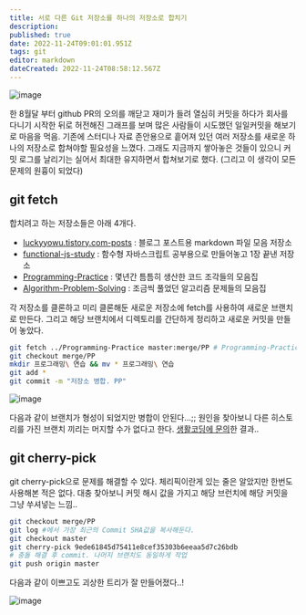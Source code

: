 ```yaml
---
title: 서로 다른 Git 저장소를 하나의 저장소로 합치기
description: 
published: true
date: 2022-11-24T09:01:01.951Z
tags: git
editor: markdown
dateCreated: 2022-11-24T08:58:12.567Z
---
```



![image](https://cloud.githubusercontent.com/assets/8033320/20261447/1982ff3a-aaa1-11e6-844a-8965aa4e95e8.png)

한 8월달 부터 github PR의 오의를 깨닫고 재미가 들려 열심히 커밋을 하다가 회사를 다니기 시작한 뒤로 허전해진 그래프를 보며 많은 사람들이 시도했던 일일커밋을 해보기로 마음을 먹음. 기존에 스터디나 자료 존안용으로 흩어져 있던 여러 저장소를 새로운 하나의 저장소로 합쳐야할 필요성을 느꼈다. 그래도 지금까지 쌓아놓은 것들이 있으니 커밋 로그를 날리기는 실어서 최대한 유지하면서 합쳐보기로 했다. (그리고 이 생각이 모든 문제의 원흉이 되었다)

## git fetch
합치려고 하는 저장소들은 아래 4개다.
- [luckyyowu.tistory.com-posts](https://github.com/uyu423/luckyyowu.tistory.com-posts) : 블로그 포스트용 markdown 파일 모음 저장소
- [functional-js-study](https://github.com/uyu423/functional-js-study) : 함수형 자바스크립트 공부용으로 만들어놓고 1장 끝낸 저장소
- [Programming-Practice](https://github.com/uyu423/Programming-Practice) : 몇년간 틈틈히 생산한 코드 조각들의 모음집
- [Algorithm-Problem-Solving](https://github.com/uyu423/Algorithm-Problem-Solving) : 조금씩 풀었던 알고리즘 문제들의 모음집

각 저장소를 클론하고 미리 클론해둔 새로운 저장소에 fetch를 사용하여 새로운 브랜치로 만든다. 그리고 해당 브랜치에서 디렉토리를 간단하게 정리하고 새로운 커밋을 만들어 놓았다.
```bash
git fetch ../Programming-Practice master:merge/PP # Programming-Practice 저장소의 master 브랜치를 이 곳의 merge/PP로 fetch !
git checkout merge/PP
mkdir 프로그래밍\ 연습 && mv * 프로그래밍\ 연습
git add *
git commit -m "저장소 병합. PP"
```

![image](https://cloud.githubusercontent.com/assets/8033320/20261819/dde5a12e-aaa2-11e6-9d0c-3d6d973c3f7e.png)

다음과 같이 브랜치가 형성이 되었지만 병합이 안된다...;; 원인을 찾아보니 다른 히스토리를 가진 브랜치 끼리는 머지할 수가 없다고 한다. [생활코딩에 문의](https://www.facebook.com/groups/codingeverybody/permalink/1400317996675399/)한 결과..


## git cherry-pick
git cherry-pick으로 문제를 해결할 수 있다. 체리픽이란게 있는 줄은 알았지만 한번도 사용해본 적은 없다. 대충 찾아보니 커밋 해시 값을 가지고 해당 브런치에 해당 커밋을 그냥 쑤셔넣는 느낌..
```bash
git checkout merge/PP
git log #에서 가장 최근의 Commit SHA값을 복사해둔다.
git checkout master
git cherry-pick 9ede61845d75411e8cef35303b6eeaa5d7c26bdb
# 충돌 해결 후 commit. 나머지 브랜치도 동일하게 작업
git push origin master
```

다음과 같이 이쁘고도 괴상한 트리가 잘 만들어졌다..!

![image](https://cloud.githubusercontent.com/assets/8033320/20261829/e9a28540-aaa2-11e6-9ba9-928190e3a4e1.png)
